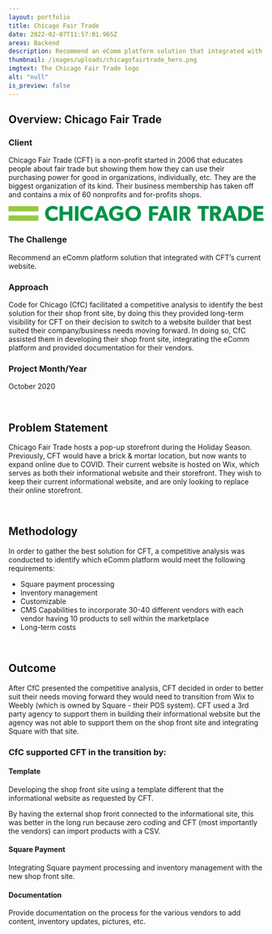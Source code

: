 ```yaml
---
layout: portfolio
title: Chicago Fair Trade
date: 2022-02-07T11:57:01.965Z
areas: Backend
description: Recommend an eComm platform solution that integrated with CFT’s current website
thumbnail: /images/uploads/chicagofairtrade_hero.png
imgtext: The Chicago Fair Trade logo
alt: "null"
is_preview: false
---
```

## Overview: Chicago Fair Trade

### Client

Chicago Fair Trade (CFT) is a non-profit started in 2006 that educates people about fair trade but showing them how they can use their purchasing power for good in organizations, individually, etc. They are the biggest organization of its kind. Their business membership has taken off and contains a mix of 60 nonprofits and for-profits shops.

![Chicago Fair Trade Logo](/images/uploads/wide-logo-green.svg "Chicago Fair Trade Logo")

### The Challenge

Recommend an eComm platform solution that integrated with CFT’s current website.

### Approach

Code for Chicago (CfC) facilitated a competitive analysis to identify the best solution for their shop front site, by doing this they provided long-term visibility for CFT on their decision to switch to a website builder that best suited their company/business needs moving forward. In doing so, CfC assisted them in developing their shop front site, integrating the eComm platform and provided documentation for their vendors.

### Project Month/Year

October 2020

<br>

## Problem Statement

Chicago Fair Trade hosts a pop-up storefront during the Holiday Season. Previously, CFT would have a brick & mortar location, but now wants to expand online due to COVID. Their current website is hosted on Wix, which serves as both their informational website and their storefront. They wish to keep their current informational website, and are only looking to replace their online storefront. 

<br>

## Methodology

In order to gather the best solution for CFT, a competitive analysis was conducted to identify which eComm platform would meet the following requirements: 

* Square payment processing
* Inventory management
* Customizable
* CMS Capabilities to incorporate 30-40 different vendors with each vendor having 10 products to sell within the marketplace
* Long-term costs

<br>

## Outcome

After CfC presented the competitive analysis, CFT decided in order to better suit their needs moving forward they would need to transition from Wix to Weebly (which is owned by Square - their POS system). CFT used a 3rd party agency to support them in building their informational website but the agency was not able to support them on the shop front site and integrating Square with that site.

### CfC supported CFT in the transition by:

#### Template

Developing the shop front site using a template different that the informational website as requested by CFT.

By having the external shop front connected to the informational site, this was better in the long run because zero coding and CFT (most importantly the vendors) can import products with a CSV.

#### Square Payment

Integrating Square payment processing and inventory management with the new shop front site.

#### Documentation

Provide documentation on the process for the various vendors to add content, inventory updates, pictures, etc.